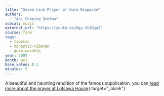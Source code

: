 ```yaml
---
title: "Seven Line Prayer of Guru Rinpoche"
authors:
  - "Ani Choying Drolma"
subcat: music
external_url: "https://youtu.be/Ugy-nlJQqaI"
course: form
tags:
  - tibetan
  - monastic-tibetan
  - guru-worship
year: 2009
month: oct
base_value: 0.2
minutes: 5
---
```


A beautiful and haunting rendition of the famous supplication, you can [read more about the prayer at Lotsawa House](https://www.lotsawahouse.org/topics/seven-line-prayer/){:target="_blank"}
